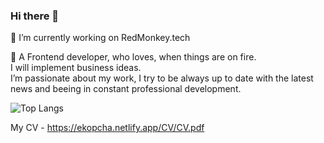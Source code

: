 ### Hi there 👋

🔭&nbsp;I’m currently working on RedMonkey.tech

💬&nbsp;A Frontend developer, who loves, when things are on fire. <br />
I will implement business ideas. <br />
I’m passionate about my work, I try to be always up to date with the latest news and beeing in constant professional development. <br />

![Top Langs](https://github-readme-stats.vercel.app/api/top-langs/?username=erikkopcha&layout=compact)

My CV - https://ekopcha.netlify.app/CV/CV.pdf

<!-- https://github.com/anuraghazra/github-readme-stats -->
